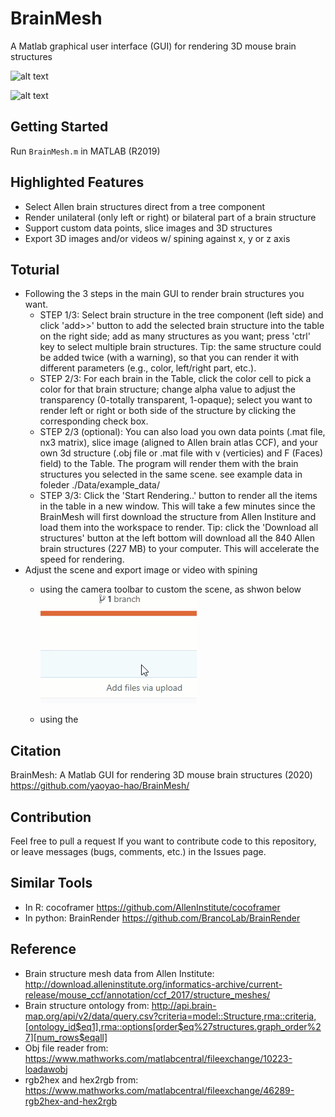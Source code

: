 # BrainMesh

A Matlab graphical user interface (GUI) for rendering 3D mouse brain structures

![alt text](https://github.com/yaoyao-hao/BrainMesh/blob/master/docs/media/maingu.png)

![alt text](https://github.com/yaoyao-hao/BrainMesh/blob/master/docs/media/spn.gif)

## Getting Started
Run ```BrainMesh.m``` in MATLAB (R2019)
## Highlighted Features
* Select Allen brain structures direct from a tree component
* Render unilateral (only left or right) or bilateral part of a brain structure
* Support custom data points, slice images and 3D structures
* Export 3D images and/or videos w/ spining against x, y or z axis
## Toturial
* Following the 3 steps in the main GUI to render brain structures you want.
  - STEP 1/3: Select brain structure in the tree component (left side) and click 'add>>' button to add the selected brain structure into the table on the right side; add as many structures as you want; press 'ctrl' key to select multiple brain structures. Tip: the same structure could be added twice (with a warning), so that you can render it with different parameters (e.g., color, left/right part, etc.).
  - STEP 2/3: For each brain in the Table, click the color cell to pick a color for that brain structure; change alpha value to adjust the transparency (0-totally transparent, 1-opaque); select you want to render left or right or both side of the structure by clicking the corresponding check box.
  - STEP 2/3 (optional): You can also load you own data points (.mat file, nx3 matrix), slice image (aligned to Allen brain atlas CCF), and your own 3d structure (.obj file or .mat file with v (verticies) and F (Faces) field) to the Table. The program will render them with the brain structures you selected in the same scene. see example data in foleder ./Data/example_data/
  - STEP 3/3: Click the 'Start Rendering..' button to render all the items in the table in a new window. This will take a few minutes since the BrainMesh will first download the structure from Allen Institure and load them into the workspace to render. Tip: click the 'Download all structures' button at the left bottom will download all the 840 Allen brain structures (227 MB) to your computer. This will accelerate the speed for rendering.
* Adjust the scene and export image or video with spining
  - using the camera toolbar to custom the scene, as shwon below
  ![alt text](https://github.com/yaoyao-hao/BrainMesh/blob/master/2020-02-03_17-37-59.gif)
  
  - using the 

## Citation
BrainMesh: A Matlab GUI for rendering 3D mouse brain structures (2020) https://github.com/yaoyao-hao/BrainMesh/
## Contribution
Feel free to pull a request If you want to contribute code to this repository, or leave messages (bugs, comments, etc.) in the Issues page.
## Similar Tools
* In R: cocoframer https://github.com/AllenInstitute/cocoframer
* In python: BrainRender https://github.com/BrancoLab/BrainRender
## Reference
* Brain structure mesh data from Allen Institute: http://download.alleninstitute.org/informatics-archive/current-release/mouse_ccf/annotation/ccf_2017/structure_meshes/
* Brain structure ontology from: http://api.brain-map.org/api/v2/data/query.csv?criteria=model::Structure,rma::criteria,[ontology_id$eq1],rma::options[order$eq%27structures.graph_order%27][num_rows$eqall]
* Obj file reader from: https://www.mathworks.com/matlabcentral/fileexchange/10223-loadawobj 
* rgb2hex and hex2rgb from: https://www.mathworks.com/matlabcentral/fileexchange/46289-rgb2hex-and-hex2rgb
